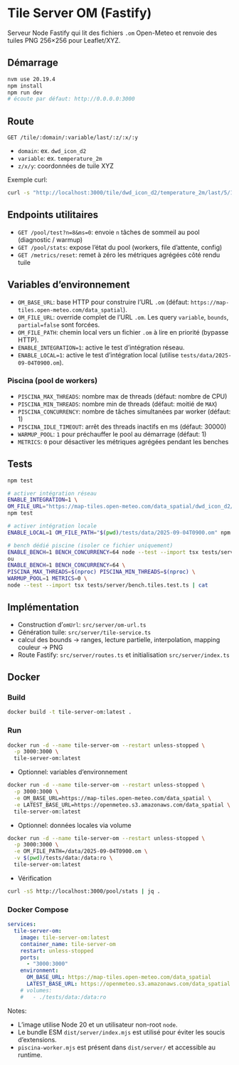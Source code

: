 # Tile Server OM (Fastify)

Serveur Node Fastify qui lit des fichiers `.om` Open-Meteo et renvoie des tuiles PNG 256×256 pour Leaflet/XYZ.

## Démarrage

```bash
nvm use 20.19.4
npm install
npm run dev
# écoute par défaut: http://0.0.0.0:3000
```


## Route

```
GET /tile/:domain/:variable/last/:z/:x/:y
```

- `domain`: ex. `dwd_icon_d2`
- `variable`: ex. `temperature_2m`
- `z/x/y`: coordonnées de tuile XYZ

Exemple curl:

```bash
curl -s "http://localhost:3000/tile/dwd_icon_d2/temperature_2m/last/5/16/10" -o tile.png
```

## Endpoints utilitaires

- `GET /pool/test?n=8&ms=0`: envoie `n` tâches de sommeil au pool (diagnostic / warmup)
- `GET /pool/stats`: expose l’état du pool (workers, file d’attente, config)
- `GET /metrics/reset`: remet à zéro les métriques agrégées côté rendu tuile

## Variables d’environnement

- `OM_BASE_URL`: base HTTP pour construire l’URL `.om` (défaut: `https://map-tiles.open-meteo.com/data_spatial`).
- `OM_FILE_URL`: override complet de l’URL `.om`. Les query `variable`, `bounds`, `partial=false` sont forcées.
- `OM_FILE_PATH`: chemin local vers un fichier `.om` à lire en priorité (bypasse HTTP).
- `ENABLE_INTEGRATION=1`: active le test d’intégration réseau.
- `ENABLE_LOCAL=1`: active le test d’intégration local (utilise `tests/data/2025-09-04T0900.om`).

### Piscina (pool de workers)

- `PISCINA_MAX_THREADS`: nombre max de threads (défaut: nombre de CPU)
- `PISCINA_MIN_THREADS`: nombre min de threads (défaut: moitié de `MAX`)
- `PISCINA_CONCURRENCY`: nombre de tâches simultanées par worker (défaut: 1)
- `PISCINA_IDLE_TIMEOUT`: arrêt des threads inactifs en ms (défaut: 30000)
- `WARMUP_POOL`: `1` pour préchauffer le pool au démarrage (défaut: 1)
- `METRICS`: `0` pour désactiver les métriques agrégées pendant les benches

## Tests

```bash
npm test

# activer intégration réseau
ENABLE_INTEGRATION=1 \
OM_FILE_URL="https://map-tiles.open-meteo.com/data_spatial/dwd_icon_d2/2025/09/04/1800Z/2025-09-04T1800.om" \
npm test

# activer intégration locale
ENABLE_LOCAL=1 OM_FILE_PATH="$(pwd)/tests/data/2025-09-04T0900.om" npm test

# bench dédié piscine (isoler ce fichier uniquement)
ENABLE_BENCH=1 BENCH_CONCURRENCY=64 node --test --import tsx tests/server/bench.tiles.test.ts | cat
ou
ENABLE_BENCH=1 BENCH_CONCURRENCY=64 \
PISCINA_MAX_THREADS=$(nproc) PISCINA_MIN_THREADS=$(nproc) \
WARMUP_POOL=1 METRICS=0 \
node --test --import tsx tests/server/bench.tiles.test.ts | cat
```

## Implémentation

- Construction d’`omUrl`: `src/server/om-url.ts`
- Génération tuile: `src/server/tile-service.ts`
- calcul des bounds → ranges, lecture partielle, interpolation, mapping couleur → PNG
- Route Fastify: `src/server/routes.ts` et initialisation `src/server/index.ts`

## Docker

### Build

```bash
docker build -t tile-server-om:latest .
```

### Run

```bash
docker run -d --name tile-server-om --restart unless-stopped \
  -p 3000:3000 \
  tile-server-om:latest
```

- Optionnel: variables d’environnement

```bash
docker run -d --name tile-server-om --restart unless-stopped \
  -p 3000:3000 \
  -e OM_BASE_URL=https://map-tiles.open-meteo.com/data_spatial \
  -e LATEST_BASE_URL=https://openmeteo.s3.amazonaws.com/data_spatial \
  tile-server-om:latest
```

- Optionnel: données locales via volume

```bash
docker run -d --name tile-server-om --restart unless-stopped \
  -p 3000:3000 \
  -e OM_FILE_PATH=/data/2025-09-04T0900.om \
  -v $(pwd)/tests/data:/data:ro \
  tile-server-om:latest
```

- Vérification

```bash
curl -sS http://localhost:3000/pool/stats | jq .
```

### Docker Compose

```yaml
services:
  tile-server-om:
    image: tile-server-om:latest
    container_name: tile-server-om
    restart: unless-stopped
    ports:
      - "3000:3000"
    environment:
      OM_BASE_URL: https://map-tiles.open-meteo.com/data_spatial
      LATEST_BASE_URL: https://openmeteo.s3.amazonaws.com/data_spatial
    # volumes:
    #   - ./tests/data:/data:ro
```

Notes:
- L’image utilise Node 20 et un utilisateur non-root `node`.
- Le bundle ESM `dist/server/index.mjs` est utilisé pour éviter les soucis d’extensions.
- `piscina-worker.mjs` est présent dans `dist/server/` et accessible au runtime.
